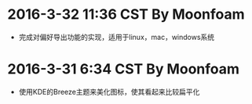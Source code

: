 # 2016-3-32 11:36 CST By Moonfoam
- 完成对偏好导出功能的实现，适用于linux，mac，windows系统

# 2016-3-31 6:34 CST By Moonfoam
- 使用KDE的Breeze主题来美化图标，使其看起来比较扁平化
